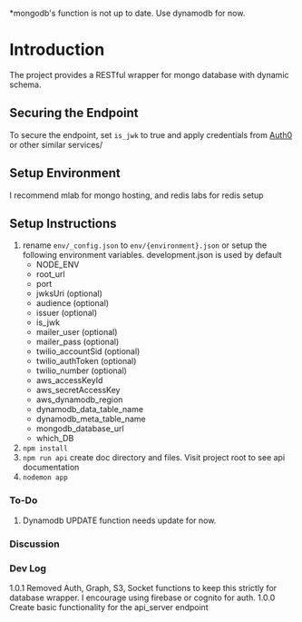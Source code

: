 *mongodb's function is not up to date. Use dynamodb for now.

# Introduction
The project provides a RESTful wrapper for mongo database with dynamic schema.

## Securing the Endpoint
To secure the endpoint, set `is_jwk` to true and apply credentials from [Auth0](https://auth0.com/) or other similar services/

## Setup Environment
I recommend mlab for mongo hosting, and redis labs for redis setup

## Setup Instructions
1. rename `env/_config.json` to `env/{environment}.json` or setup the following environment variables. development.json is used by default
    - NODE_ENV  
    - root_url
    - port
    - jwksUri (optional)
    - audience (optional)
    - issuer (optional)
    - is_jwk
    - mailer_user (optional)
    - mailer_pass (optional)
    - twilio_accountSid (optional)
    - twilio_authToken (optional)
    - twilio_number (optional)
    - aws_accessKeyId
    - aws_secretAccessKey
    - aws_dynamodb_region
    - dynamodb_data_table_name
    - dynamodb_meta_table_name
    - mongodb_database_url
    - which_DB 
2. `npm install`
3. `npm run api` create doc directory and files. Visit project root to see api documentation
4. `nodemon app`

### To-Do
1. Dynamodb UPDATE function needs update for now.

### Discussion

### Dev Log
1.0.1 Removed Auth, Graph, S3, Socket functions to keep this strictly for database wrapper. I encourage using firebase or cognito for auth. 
1.0.0 Create basic functionality for the api_server endpoint
